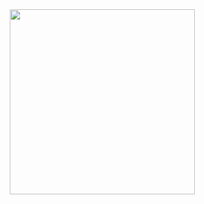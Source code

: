 <div align="center">
<img src="https://raw.githubusercontent.com/ilyx666/cfg/main/giphy.gif" align="center" height="325" />
</div>  

<br/>  

<div id="views" align="center">
  <img src="https://komarev.com/ghpvc/?username=ilyx666&style=flat&color=blueviolet" alt=""/>
</div>


